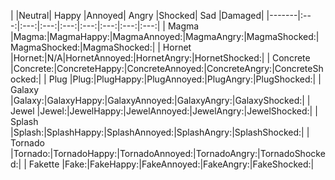 |          |Neutral| Happy |Annoyed| Angry |Shocked|  Sad  |Damaged|
|-------|:---:|:---:|:---:|:---:|:---:|:---:|:---:|:---:|
| Magma    |Magma:|MagmaHappy:|MagmaAnnoyed:|MagmaAngry:|MagmaShocked:|MagmaShocked:|MagmaShocked:|
| Hornet   |Hornet:|N/A|HornetAnnoyed:|HornetAngry:|HornetShocked:|
| Concrete |Concrete:|ConcreteHappy:|ConcreteAnnoyed:|ConcreteAngry:|ConcreteShocked:|
| Plug     |Plug:|PlugHappy:|PlugAnnoyed:|PlugAngry:|PlugShocked:|
| Galaxy   |Galaxy:|GalaxyHappy:|GalaxyAnnoyed:|GalaxyAngry:|GalaxyShocked:|
| Jewel    |Jewel:|JewelHappy:|JewelAnnoyed:|JewelAngry:|JewelShocked:|
| Splash   |Splash:|SplashHappy:|SplashAnnoyed:|SplashAngry:|SplashShocked:|
| Tornado  |Tornado:|TornadoHappy:|TornadoAnnoyed:|TornadoAngry:|TornadoShocked:|
| Fakette  |Fake:|FakeHappy:|FakeAnnoyed:|FakeAngry:|FakeShocked:|



<script src="assets/js/replacediv.js"></script>

<script>
var directory = "./assets/images/mugshots/";

//Instances of where a character has an image attached to their name. Along with bolding the name.

//Cyborg Resistance Members

var names = {concrete:"Concrete",
	magma:"Magma",
	hornet:"Hornet",
	galaxy:"Galaxy",
	plug:"Plug",
	tornado:"Tornado",
	fake:"Fake",
	jewel:"Jewel",
	splash:"Splash",
	narrator:"Narrator"
};

var emotes = {original:"",
	happy:"Happy",
	annoyed:"Annoyed",
	angry:"Angry",
	shocked:"Shocked",
	pissed:"Pissed",
	glare:"Glare",
	aloof:"Aloof",
	giddy:"Giddy",
	scared:"Scared",
	nani:"Nani",
	snicker:"Snicker",
};

//TODO: make it work with brackets and spaces between the name and emote
//Look at all name/emote combinations
for (var nameKey in names)
{
	for (var emoteKey in emotes)
	{
		var str = names[nameKey] + emotes[emoteKey] + ":";

		var find = new RegExp(str, "gi");
		var imagePath = directory + nameKey + emoteKey + ".png"; 

		replace = "<img src=" + imagePath + ">";

		//TODO: check and see if replace path exists, if not, bold name and continue, else...
		document.body.innerHTML = document.body.innerHTML.replace(find, replace);
	}
}</script>